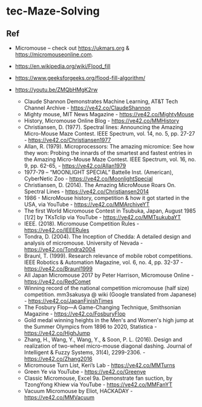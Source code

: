 # tec-Maze-Solving


## Ref
- Micromouse – check out https://ukmars.org & https://micromouseonline.com.

 

- https://en.wikipedia.org/wiki/Flood_fill
- https://www.geeksforgeeks.org/flood-fill-algorithm/
- https://youtu.be/ZMQbHMgK2rw  
  - Claude Shannon Demonstrates Machine Learning, AT&T Tech Channel Archive - https://ve42.co/ClaudeShannon
  - Mighty mouse, MIT News Magazine - https://ve42.co/MightyMouse
  - History, Micromouse Online Blog - https://ve42.co/MMHistory
  - Christiansen, D. (1977). Spectral lines: Announcing the Amazing Micro-Mouse Maze Contest. IEEE Spectrum, vol. 14, no. 5, pp. 27-27 - https://ve42.co/Christiansen1977
  - Allan, R. (1979). Microprocessors: The amazing micromice: See how they won: Probing the innards of the smartest and fastest entries in the Amazing Micro-Mouse Maze Contest. IEEE Spectrum, vol. 16, no. 9, pp. 62-65, - https://ve42.co/Allan1979
  - 1977-79 – “MOONLIGHT SPECIAL” Battelle Inst. (American), CyberNetic Zoo - https://ve42.co/MoonlightSpecial
  - Christiansen, D. (2014). The Amazing MicroMouse Roars On. Spectral Lines - https://ve42.co/Christiansen2014
  - 1986 - MicroMouse history, competition & how it got started in the USA, via YouTube - https://ve42.co/MMArchiveYT
  - The first World Micromouse Contest in Tsubuka, Japan, August 1985 [1/2] by TKsTclip via YouTube - https://ve42.co/MMTsukubaYT
  - IEEE. (2018). Micromouse Competition Rules - https://ve42.co/IEEERules
  - Tondra, D. (2004). The Inception of Chedda: A detailed design and analysis of micromouse. University of Nevada - https://ve42.co/Tondra2004
  - Braunl, T. (1999). Research relevance of mobile robot competitions. IEEE Robotics & Automation Magazine, vol. 6, no. 4, pp. 32-37 - https://ve42.co/Braunl1999
  - All Japan Micromouse 2017 by Peter Harrison, Micromouse Online - https://ve42.co/RedComet
  - Winning record of the national competition micromouse (half size) competition. mm3sakusya @ wiki (Google translated from Japanese) - https://ve42.co/JapanFinishTimes
  - The Fosbury Flop—A Game-Changing Technique, Smithsonian Magazine - https://ve42.co/FosburyFlop
  - Gold medal winning heights in the Men's and Women's high jump at the Summer Olympics from 1896 to 2020, Statistica - https://ve42.co/HighJump
  - Zhang, H., Wang, Y., Wang, Y., & Soon, P. L. (2016). Design and realization of two-wheel micro-mouse diagonal dashing. Journal of Intelligent & Fuzzy Systems, 31(4), 2299-2306. - https://ve42.co/Zhang2016
  - Micromouse Turn List, Keri’s Lab - https://ve42.co/MMTurns
  - Green Ye via YouTube - https://ve42.co/Greenye
  - Classic Micromouse, Excel 9a. Demonstrate fan suction, by TzongYong Khiew via YouTube - https://ve42.co/MMFanYT
  - Vacuum Micromouse by Eliot, HACKADAY - https://ve42.co/MMVacuum

